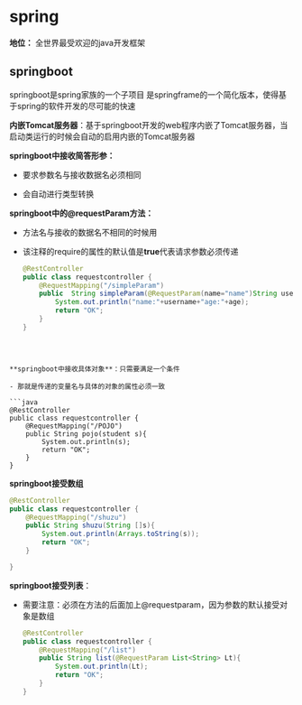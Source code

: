 # spring

**地位：** 全世界最受欢迎的java开发框架

## springboot

springboot是spring家族的一个子项目 是springframe的一个简化版本，使得基于spring的软件开发的尽可能的快速

**内嵌Tomcat服务器**：基于springboot开发的web程序内嵌了Tomcat服务器，当启动类运行的时候会自动的启用内嵌的Tomcat服务器

**springboot中接收简答形参：**

- 要求参数名与接收数据名必须相同

- 会自动进行类型转换

**springboot中的@requestParam方法：**
- 方法名与接收的数据名不相同的时候用

- 该注释的require的属性的默认值是**true**代表请求参数必须传递

  ```java
  @RestController
  public class requestcontroller {
      @RequestMapping("/simpleParam")
      public  String simpleParam(@RequestParam(name="name")String username, Integer age){
          System.out.println("name:"+username+"age:"+age);
          return "OK";
      }
  }
```

  

**springboot中接收具体对象**：只需要满足一个条件

- 那就是传递的变量名与具体的对象的属性必须一致

```java
@RestController
public class requestcontroller {
    @RequestMapping("/POJO")
    public String pojo(student s){
        System.out.println(s);
        return "OK";
    }
}
```

**springboot接受数组**

```java
@RestController
public class requestcontroller {
    @RequestMapping("/shuzu")
    public String shuzu(String []s){
        System.out.println(Arrays.toString(s));
        return "OK";
    }

}
```

**springboot接受列表**：

- 需要注意：必须在方法的后面加上@requestparam，因为参数的默认接受对象是数组

  ```java
  @RestController
  public class requestcontroller {
      @RequestMapping("/list")
      public String list(@RequestParam List<String> Lt){
          System.out.println(Lt);
          return "OK";
      }
  }
  ```
